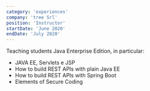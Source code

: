 ```yaml
---
category: 'experiences'
company: 'tree Srl'
position: 'Instructor'
startDate: 'June 2020'
endDate: 'July 2020'
---
```


Teaching students Java Enterprise Edition, in particular:

- JAVA EE, Servlets e JSP
- How to build REST APIs with plain Java EE
- How to build REST APIs with Spring Boot
- Elements of Secure Coding